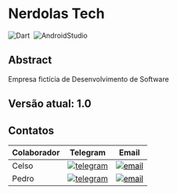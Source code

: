 # Nerdolas Tech

<div style="display: inline_block">

![Dart](https://img.shields.io/badge/-Dart-05122A?style=flat&logo=Dart)&nbsp;
![AndroidStudio](https://img.shields.io/badge/-AndroidStudio-05122A?style=flat&logo=AndroidStudio)&nbsp;

## Abstract

<div align="justify">

Empresa fictícia de Desenvolvimento de Software

## Versão atual: 1.0




## Contatos

<div align="left">
  
| Colaborador | Telegram | Email |
| --- | --- | --- |
| Celso | <a href="https://t.me/celso_vsf" target="_blank"> <img align="center" src="https://img.shields.io/badge/-celso_vsf-05122A?style=flat&logo=telegram" alt="telegram"/> </a> | <a style="color:black" href="mailto:celsovinicius4@gmail.com?subject=[GitHub]%20Easy%20Fit%20Contact"> <img align="center" src="https://img.shields.io/badge/-celsovinicius4@gmaill.com-05122A?style=flat&logo=email" alt="email"/> </a> |  
| Pedro | <a href="https://t.me/phpdias" target="_blank"> <img align="center" src="https://img.shields.io/badge/-phpdias-05122A?style=flat&logo=telegram" alt="telegram"/> </a> | <a style="color:black" href="mailto:phpdias@outlook.com?subject=[GitHub]%20Easy%20Fit%20Contact"> <img align="center" src="https://img.shields.io/badge/-phpdias@outlook.com-05122A?style=flat&logo=email" alt="email"/> </a> |
  
</div>
